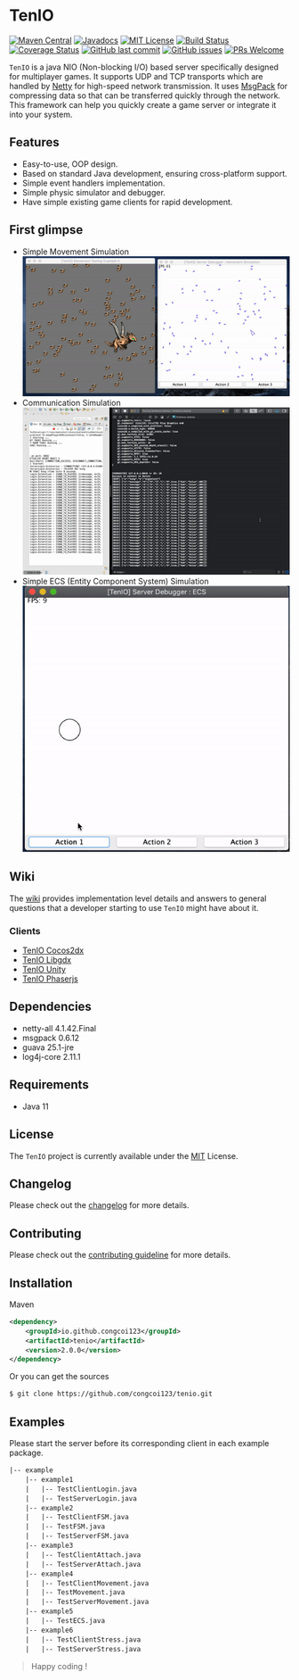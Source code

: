 # TenIO
[![Maven Central](https://img.shields.io/maven-central/v/io.github.congcoi123/tenio.svg)](https://mvnrepository.com/artifact/io.github.congcoi123/tenio)
[![Javadocs](https://javadoc.io/badge2/io.github.congcoi123/tenio/javadoc.svg)](https://javadoc.io/doc/io.github.congcoi123/tenio)
[![MIT License](https://img.shields.io/badge/license-MIT-blue.svg)](LICENSE)
[![Build Status](https://travis-ci.org/congcoi123/tenio.svg?branch=master)](https://travis-ci.org/github/congcoi123/tenio)
[![Coverage Status](https://coveralls.io/repos/github/congcoi123/tenio/badge.svg?branch=master)](https://coveralls.io/github/congcoi123/tenio)
[![GitHub last commit](https://img.shields.io/github/last-commit/congcoi123/tenio)](#)
[![GitHub issues](https://img.shields.io/github/issues/congcoi123/tenio)](https://github.com/congcoi123/tenio/issues)
[![PRs Welcome](https://img.shields.io/badge/PRs-welcome-brightgreen.svg)](CONTRIBUTING.md)

`TenIO` is a java NIO (Non-blocking I/O) based server specifically designed for multiplayer games. It supports UDP and TCP transports which are handled by [Netty](https://netty.io/) for high-speed network transmission. It uses [MsgPack](https://msgpack.org/index.html) for compressing data so that can be transferred quickly through the network. This framework can help you quickly create a game server or integrate it into your system.

## Features
- Easy-to-use, OOP design.
- Based on standard Java development, ensuring cross-platform support.
- Simple event handlers implementation.
- Simple physic simulator and debugger.
- Have simple existing game clients for rapid development.

## First glimpse
- Simple Movement Simulation  
![Simple Movement Simulation](assets/movement-simulation-example-4.gif)
- Communication Simulation  
![Communication](assets/login-example-1.gif)
- Simple ECS (Entity Component System) Simulation  
![ECS](assets/ecs-example-5.gif)

## Wiki
The [wiki](https://github.com/congcoi123/tenio/wiki) provides implementation level details and answers to general questions that a developer starting to use `TenIO` might have about it.

### Clients
- [TenIO Cocos2dx](https://github.com/congcoi123/tenio-cocos2dx.git)
- [TenIO Libgdx](https://github.com/congcoi123/tenio-libgdx.git)
- [TenIO Unity](https://github.com/congcoi123/tenio-unity.git)
- [TenIO Phaserjs](https://github.com/congcoi123/tenio-js.git)

## Dependencies
- netty-all 4.1.42.Final
- msgpack 0.6.12
- guava 25.1-jre
- log4j-core 2.11.1

## Requirements
- Java 11

## License
The `TenIO` project is currently available under the [MIT](LICENSE) License.

## Changelog
Please check out the [changelog](CHANGELOG.md) for more details.

## Contributing
Please check out the [contributing guideline](CONTRIBUTING.md) for more details.

## Installation
Maven
```xml
<dependency>
    <groupId>io.github.congcoi123</groupId>
    <artifactId>tenio</artifactId>
    <version>2.0.0</version>
</dependency>
```
Or you can get the sources
```sh
$ git clone https://github.com/congcoi123/tenio.git
```

## Examples
Please start the server before its corresponding client in each example package.

```txt
|-- example
    |-- example1
    |   |-- TestClientLogin.java
    |   |-- TestServerLogin.java
    |-- example2
    |   |-- TestClientFSM.java
    |   |-- TestFSM.java
    |   |-- TestServerFSM.java
    |-- example3
    |   |-- TestClientAttach.java
    |   |-- TestServerAttach.java
    |-- example4
    |   |-- TestClientMovement.java
    |   |-- TestMovement.java
    |   |-- TestServerMovement.java
    |-- example5
    |   |-- TestECS.java
    |-- example6
    |   |-- TestClientStress.java
    |   |-- TestServerStress.java
```

> Happy coding !

